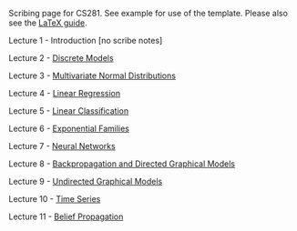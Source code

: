 Scribing page for CS281. See example for use of the template. Please also see the [LaTeX guide](https://github.com/harvard-ml-courses/cs281-scribe/blob/master/scribe_notes.md).

Lecture 1 - Introduction [no scribe notes]

Lecture 2 - [Discrete Models](https://github.com/harvard-ml-courses/cs281-scribe/blob/master/2/2.pdf)

Lecture 3 - [Multivariate Normal Distributions](https://github.com/harvard-ml-courses/cs281-scribe/blob/master/3/3.pdf)

Lecture 4 - [Linear Regression](https://github.com/harvard-ml-courses/cs281-scribe/blob/master/4/4.pdf)

Lecture 5 - [Linear Classification](https://github.com/harvard-ml-courses/cs281-scribe/blob/master/5/5.pdf)

Lecture 6 - [Exponential Families](https://github.com/harvard-ml-courses/cs281-scribe/blob/master/6/6.pdf)

Lecture 7 - [Neural Networks](https://github.com/harvard-ml-courses/cs281-scribe/blob/master/7/7.pdf)

Lecture 8 - [Backpropagation and Directed Graphical Models](https://github.com/harvard-ml-courses/cs281-scribe/blob/master/8/8.pdf)

Lecture 9 - [Undirected Graphical Models](https://github.com/harvard-ml-courses/cs281-scribe/blob/master/9/9.pdf)

Lecture 10 - [Time Series](https://github.com/harvard-ml-courses/cs281-scribe/blob/master/10/10.pdf)

Lecture 11 - [Belief Propagation](https://github.com/harvard-ml-courses/cs281-scribe/blob/master/11/11.pdf)

